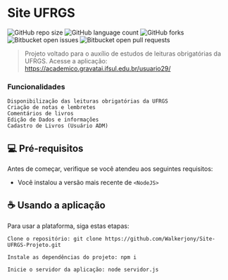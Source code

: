 # Site UFRGS

![GitHub repo size](https://img.shields.io/github/repo-size/iuricode/README-template?style=for-the-badge)
![GitHub language count](https://img.shields.io/github/languages/count/iuricode/README-template?style=for-the-badge)
![GitHub forks](https://img.shields.io/github/forks/iuricode/README-template?style=for-the-badge)
![Bitbucket open issues](https://img.shields.io/bitbucket/issues/iuricode/README-template?style=for-the-badge)
![Bitbucket open pull requests](https://img.shields.io/bitbucket/pr-raw/iuricode/README-template?style=for-the-badge)



> Projeto voltado para o auxílio de estudos de leituras obrigatórias da UFRGS.
> Acesse a aplicação:  https://academico.gravatai.ifsul.edu.br/usuario29/

### Funcionalidades
```
Disponibilização das leituras obrigatórias da UFRGS
Criação de notas e lembretes
Comentários de livros
Edição de Dados e informações
Cadastro de Livros (Usuário ADM)
```


## 💻 Pré-requisitos

Antes de começar, verifique se você atendeu aos seguintes requisitos:

- Você instalou a versão mais recente de `<NodeJS>`


## ☕ Usando a aplicação

Para usar a plataforma, siga estas etapas:

```
Clone o repositório: git clone https://github.com/Walkerjony/Site-UFRGS-Projeto.git

Instale as dependências do projeto: npm i

Inicie o servidor da aplicação: node servidor.js

```
